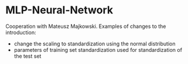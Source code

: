 # MLP-Neural-Network
Cooperation with Mateusz Majkowski.
Examples of changes to the introduction:
- change the scaling to standardization using the normal distribution
- parameters of training set standardization used for standardization of the test set
